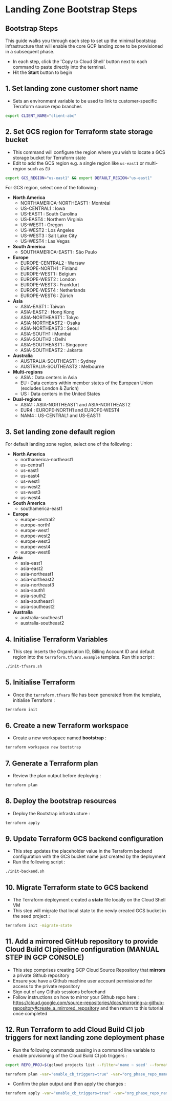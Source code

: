 # Landing Zone Bootstrap Steps

## Bootstrap Steps

This guide walks you through each step to set up the minimal bootstrap infrastructure that will enable the core GCP landing zone to be provisioned in a subsequent phase.

- In each step, click the 'Copy to Cloud Shell' button next to each command to paste directly into the terminal.
- Hit the **Start** button to begin

## 1. Set landing zone customer short name

- Sets an environment variable to be used to link to customer-specific Terraform source repo branches

```sh
export CLIENT_NAME="client-abc"
```

## 2. Set GCS region for Terraform state storage bucket

- This command will configure the region where you wish to locate a GCS storage bucket for Terraform state
- Edit to add the GCS region e.g. a single region like `us-east1` or multi-region such as `EU`

```sh
export GCS_REGION="us-east1" && export DEFAULT_REGION="us-east1"
```

For GCS region, select one of the following :

- __North America__
   - NORTHAMERICA-NORTHEAST1 : Montréal
   - US-CENTRAL1 : Iowa
   - US-EAST1 : South Carolina
   - US-EAST4 : Northern Virginia
   - US-WEST1 : Oregon
   - US-WEST2 : Los Angeles
   - US-WEST3 : Salt Lake City
   - US-WEST4 : Las Vegas
- __South America__		
   - SOUTHAMERICA-EAST1 : São Paulo
- __Europe__
   - EUROPE-CENTRAL2 : Warsaw
   - EUROPE-NORTH1 : Finland
   - EUROPE-WEST1 : Belgium
   - EUROPE-WEST2 : London
   - EUROPE-WEST3 : Frankfurt
   - EUROPE-WEST4 : Netherlands
   - EUROPE-WEST6 : Zürich
- __Asia__
   - ASIA-EAST1 : Taiwan
   - ASIA-EAST2 : Hong Kong
   - ASIA-NORTHEAST1 : Tokyo
   - ASIA-NORTHEAST2 : Osaka
   - ASIA-NORTHEAST3 : Seoul
   - ASIA-SOUTH1 : Mumbai
   - ASIA-SOUTH2 : Delhi
   - ASIA-SOUTHEAST1 : Singapore
   - ASIA-SOUTHEAST2 : Jakarta
- __Australia__
   - AUSTRALIA-SOUTHEAST1 : Sydney
   - AUSTRALIA-SOUTHEAST2 : Melbourne
- __Multi-regions__
   - ASIA : Data centers in Asia
   - EU : Data centers within member states of the European Union (excludes London & Zurich)
   - US : Data centers in the United States
- __Dual-regions__
   - ASIA1 : ASIA-NORTHEAST1 and ASIA-NORTHEAST2
   - EUR4 : EUROPE-NORTH1 and EUROPE-WEST4
   - NAM4 : US-CENTRAL1 and US-EAST1

## 3. Set landing zone default region

For default landing zone region, select one of the following :
- __North America__
   - northamerica-northeast1
   - us-central1
   - us-east1
   - us-east4
   - us-west1
   - us-west2
   - us-west3
   - us-west4
- __South America__	
   - southamerica-east1
- __Europe__
   - europe-central2
   - europe-north1
   - europe-west1
   - europe-west2
   - europe-west3
   - europe-west4
   - europe-west6
- __Asia__
   - asia-east1
   - asia-east2
   - asia-northeast1
   - asia-northeast2
   - asia-northeast3
   - asia-south1
   - asia-south2
   - asia-southeast1
   - asia-southeast2
- __Australia__
   - australia-southeast1
   - australia-southeast2

## 4. Initialise Terraform Variables

- This step inserts the Organisation ID, Billing Account ID and default region into the `terraform.tfvars.example` template. Run this script :

```sh
./init-tfvars.sh
```

## 5. Initialise Terraform

- Once the `terraform.tfvars` file has been generated from the template, initialise Terraform :

```sh
terraform init
```

## 6. Create a new Terraform workspace

- Create a new workspace named __bootstrap__ :

```sh
terraform workspace new bootstrap
```

## 7. Generate a Terraform plan

- Review the plan output before deploying : 

```sh
terraform plan
```

## 8. Deploy the bootstrap resources

- Deploy the Bootstrap infrastructure :

```sh
terraform apply
```

## 9. Update Terraform GCS backend configuration

- This step updates the placeholder value in the Terraform backend configuration with the GCS bucket name just created by the deployment
- Run the following script :

```sh
./init-backend.sh
```

## 10. Migrate Terraform state to GCS backend

- The Terraform deployment created a __state__ file locally on the Cloud Shell VM
- This step will migrate that local state to the newly created GCS bucket in the seed project :

```sh
terraform init -migrate-state
```

## 11. Add a mirrored GitHub repository to provide Cloud Build CI pipeline configuration (MANUAL STEP IN GCP CONSOLE)

- This step comprises creating GCP Cloud Source Repository that __mirrors__ a private Github repository
- Ensure you have a Github machine user account permissioned for access to the private repository
- Sign out of any Github sessions beforehand
- Follow instructions on how to mirror your Github repo here : <https://cloud.google.com/source-repositories/docs/mirroring-a-github-repository#create_a_mirrored_repository> and then return to this tutorial once completed


## 12. Run Terraform to add Cloud Build CI job triggers for next landing zone deployment phase

- Run the following commands passing in a command line variable to enable provisioning of the Cloud Build CI job triggers :

```sh
export REPO_PROJ=$(gcloud projects list --filter='name ~ seed' --format='value(projectId)') && export ORG_REPO=$(gcloud source repos list --format='value(name)' --project=${REPO_PROJ})
```

```sh
terraform plan -var="enable_cb_triggers=true" -var="org_phase_repo_name=${ORG_REPO}"
```

- Confirm the plan output and then apply the changes :

```sh
terraform apply -var="enable_cb_triggers=true" -var="org_phase_repo_name=${ORG_REPO}"
```
